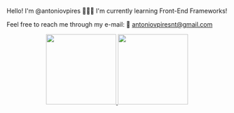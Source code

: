 Hello! I'm @antoniovpires 👨🏻‍💻
I'm currently learning Front-End Frameworks!

Feel free to reach me through my e-mail: 
📧 antoniovpiresnt@gmail.com

<div align="center">
  <a href="https://github.com/antoniovpires">
  <img height="160em" src="https://github-readme-stats.vercel.app/api?username=antoniovpires&show_icons=true&theme=noctis_minimus&include_all_commits=true&count_private=true"/>
  <img height="160em" src="https://github-readme-stats.vercel.app/api/top-langs/?username=antoniovpires&layout=compact&langs_count=4&theme=noctis_minimus"/>
</div>
